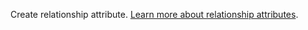 Create relationship attribute. [Learn more about relationship attributes](docs/databases-relationships#relationship-attributes).
